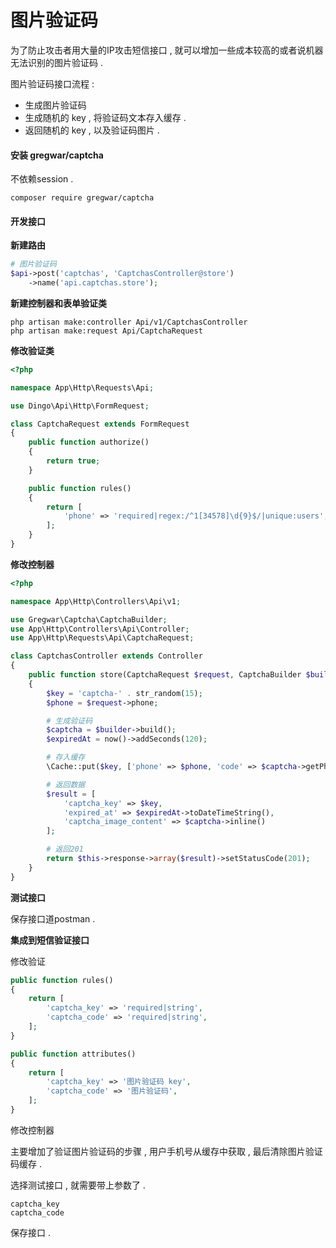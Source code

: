 # 图片验证码

为了防止攻击者用大量的IP攻击短信接口 , 就可以增加一些成本较高的或者说机器无法识别的图片验证码 .

图片验证码接口流程 :

* 生成图片验证码
* 生成随机的 key , 将验证码文本存入缓存 . 
* 返回随机的 key , 以及验证码图片 . 

#### 安装 gregwar/captcha

不依赖session .

```
composer require gregwar/captcha
```

#### 开发接口

**新建路由**

```php
# 图片验证码
$api->post('captchas', 'CaptchasController@store')
    ->name('api.captchas.store');
```

**新建控制器和表单验证类**

```
php artisan make:controller Api/v1/CaptchasController
php artisan make:request Api/CaptchaRequest
```

**修改验证类**

```php
<?php

namespace App\Http\Requests\Api;

use Dingo\Api\Http\FormRequest;

class CaptchaRequest extends FormRequest
{
    public function authorize()
    {
        return true;
    }

    public function rules()
    {
        return [
            'phone' => 'required|regex:/^1[34578]\d{9}$/|unique:users',
        ];
    }
}
```

**修改控制器**

```php
<?php

namespace App\Http\Controllers\Api\v1;

use Gregwar\Captcha\CaptchaBuilder;
use App\Http\Controllers\Api\Controller;
use App\Http\Requests\Api\CaptchaRequest;

class CaptchasController extends Controller
{
    public function store(CaptchaRequest $request, CaptchaBuilder $builder)
    {
        $key = 'captcha-' . str_random(15);
        $phone = $request->phone;

        # 生成验证码
        $captcha = $builder->build();
        $expiredAt = now()->addSeconds(120);

        # 存入缓存
        \Cache::put($key, ['phone' => $phone, 'code' => $captcha->getPhrase()], $expiredAt);

        # 返回数据
        $result = [
            'captcha_key' => $key,
            'expired_at' => $expiredAt->toDateTimeString(),
            'captcha_image_content' => $captcha->inline()
        ];

        # 返回201
        return $this->response->array($result)->setStatusCode(201);
    }
}
```

**测试接口**

保存接口道postman .

**集成到短信验证接口**

修改验证

```php
public function rules()
{
    return [
        'captcha_key' => 'required|string',
        'captcha_code' => 'required|string',
    ];
}

public function attributes()
{
    return [
        'captcha_key' => '图片验证码 key',
        'captcha_code' => '图片验证码',
    ];
}
```

修改控制器

主要增加了验证图片验证码的步骤 , 用户手机号从缓存中获取 , 最后清除图片验证码缓存 .

选择测试接口 , 就需要带上参数了 .

```
captcha_key
captcha_code
```

保存接口 . 

